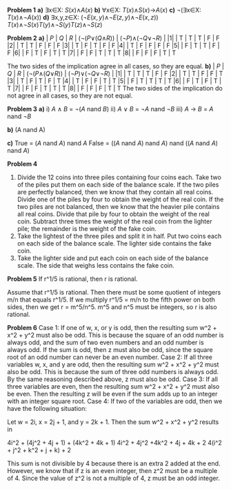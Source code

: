 **Problem 1**
**a)** $\exists$x$\in$X: $S(x)$$\wedge$$A(x)$
**b)** $\forall$x$\in$X: $T(x)$$\wedge$$S(x)$$\rightarrow$$A(x)$
**c)** $\neg$($\exists$x$\in$X: $T(x)$$\wedge$$\neg$$A(x)$)
**d)** $\exists$x,y,z$\in$X: ($\neg$$E(x,y)$$\wedge$$\neg$$E(z,y)$$\wedge$$\neg$$E(x,z)$) $T(x)$$\wedge$$\neg$$S(x)$$T(y)$$\wedge$$\neg$$S(y)$$T(z)$$\wedge$$\neg$$S(z)$

**Problem 2**
**a)**
| $P$ | $Q$ | $R$ | ($\neg$($P$$\vee$($Q$$\wedge$$R$)) | ($\neg$$P$)$\wedge$($\neg$$Q$$\vee$$\neg$$R$) |
|1| | T | T | T | F | F
|2| | T | T | F | F | F
|3| | T | F | T | F | F
|4| | T | F | F | F | F
|5| | F | T | T | F | F
|6| | F | T | F | T | T
|7| | F | F | T | T | T
|8| | F | F | F | T | T

The two sides of the implication agree in all cases, so they are equal.
**b)**
| $P$ | $Q$ | $R$ | ($\neg$($P$$\wedge$($Q$$\vee$$R$)) | ($\neg$$P$)$\vee$($\neg$$Q$$\vee$$\neg$$R$) |
|1| | T | T | T | F | F
|2| | T | T | F | F | T
|3| | T | F | T | F | T
|4| | T | F | F | T | T
|5| | F | T | T | T | T
|6| | F | T | F | T | T
|7| | F | F | T | T | T
|8| | F | F | F | T | T
The two sides of the implication do not agree in all cases, so they are not equal.

**Problem 3**
**a)** 
i) $A$ $\wedge$ $B$ = $\neg$($A$ nand $B$)
ii) $A$ $\vee$ $B$ = $\neg$$A$ nand $\neg$$B$
iii) $A$ $\rightarrow$ $B$ = $A$ nand $\neg$$B$

**b)**
(A nand A)

**c)**
True = ($A$ nand $A$) nand $A$
False = (($A$ nand $A$) nand $A$) nand (($A$ nand $A$) nand $A$)

**Problem 4**
1. Divide the 12 coins into three piles containing four coins each. Take two of the piles put them on each side of the balance
scale. If the two piles are perfectly balanced, then we know that they contain all real coins. Divide one of the piles by
four to obtain the weight of the real coin. If the two piles are not balanced, then we know that the heavier pile contains
all real coins. Divide that pile by four to obtain the weight of the real coin. Subtract three times the weight of the real
coin from the lighter pile; the remainder is the weight of the fake coin.
2. Take the lightest of the three piles and split it in half. Put two coins each on each side of the balance scale. The 
lighter side contains the fake coin.
3. Take the lighter side and put each coin on each side of the balance scale. The side that weighs less contains the fake 
coin.

**Problem 5**
If r^1/5 is rational, then r is rational.

Assume that r^1/5 is rational. Then there must be some quotient of integers m/n that equals r^1/5. If we multiply r^1/5 = m/n to the fifth power on both sides, then we get r = m^5/n^5. m^5 and n^5 must be integers, so r is also rational.

**Problem 6**
Case 1: If one of w, x, or y is odd, then the resulting sum w^2 + x^2 + y^2 must also be odd. This is because the square of an odd number is always odd, and the sum of two even numbers and an odd number is always odd. If the sum is odd, then z must also be odd, since the square root of an odd number can never be an even number.
Case 2: If all three variables w, x, and y are odd, then the resulting sum w^2 + x^2 + y^2 must also be odd. This is because the sum of three odd numbers is always odd. By the same reasoning described above, z must also be odd.
Case 3: If all three variables are even, then the resulting sum w^2 + x^2 + y^2 must also be even. Then the resulting z will be even if the sum adds up to an integer with an integer square root.
Case 4: If two of the variables are odd, then we have the following situation:

Let w = 2i, x = 2j + 1, and y = 2k + 1. Then the sum w^2 + x^2 + y^2 results in 

4i^2 + (4j^2 + 4j + 1) + (4k^2 + 4k + 1)
4i^2 + 4j^2 +4k^2 + 4j + 4k + 2
4(i^2 + j^2 + k^2 + j + k) + 2

This sum is not divisible by 4 because there is an extra 2 added at the end. However, we know that if z is an even integer,
then z^2 must be a multiple of 4. Since the value of z^2 is not a multiple of 4, z must be an odd integer.
